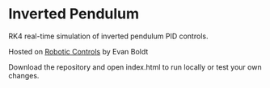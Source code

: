# Inverted Pendulum

RK4 real-time simulation of inverted pendulum PID controls.

Hosted on [Robotic Controls](https://robotic-controls.com/learn/inverted-pendulum-controls) by Evan Boldt

Download the repository and open index.html to run locally or test your own changes.